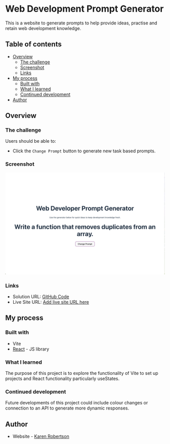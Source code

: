 # Web Development Prompt Generator

This is a website to generate prompts to help provide ideas, practise and retain web development knowledge.

## Table of contents

- [Overview](#overview)
  - [The challenge](#the-challenge)
  - [Screenshot](#screenshot)
  - [Links](#links)
- [My process](#my-process)
  - [Built with](#built-with)
  - [What I learned](#what-i-learned)
  - [Continued development](#continued-development)
- [Author](#author)

## Overview

### The challenge

Users should be able to:

- Click the `Change Prompt` button to generate new task based prompts.

### Screenshot

![Prompt Generator site](./prompt_generator/public/Screenshot%202024-08-28%20at%2016.02.42.png)

### Links

- Solution URL: [GitHub Code](https://github.com/indigorose/Prompt_Generator)
- Live Site URL: [Add live site URL here](https://your-live-site-url.com)

## My process

### Built with

- Vite
- [React](https://reactjs.org/) - JS library

### What I learned

The purpose of this project is to explore the functionality of Vite to set up projects and React functionality particularly useStates.

### Continued development

Future developments of this project could include colour changes or connection to an API to generate more dynamic responses.

## Author

- Website - [Karen Robertson](https://krobertsondev.netlify.app/)
